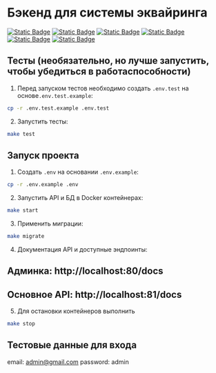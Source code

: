# Бэкенд для системы эквайринга

[![Static Badge](https://img.shields.io/badge/python-3670A0?style=for-the-badge&logo=python&logoColor=ffdd54)](https://www.python.org)
[![Static Badge](https://img.shields.io/badge/FastAPI-005571?style=for-the-badge&logo=fastapi)](https://fastapi.tiangolo.com/)
[![Static Badge](https://img.shields.io/badge/-Swagger-%23Clojure?style=for-the-badge&logo=swagger&logoColor=white)](https://swagger.io)
[![Static Badge](https://img.shields.io/badge/postgresql-4169e1?style=for-the-badge&logo=postgresql&logoColor=white)](https://www.postgresql.org)
[![Static Badge](https://img.shields.io/badge/-SQLAlchemy-ffd54?style=for-the-badge&logo=sqlalchemy&logoColor=white)](https://www.sqlalchemy.org/)
[![Static Badge](https://img.shields.io/badge/docker-257bd6?style=for-the-badge&logo=docker&logoColor=white)](https://www.docker.com/)


## Тесты (необязательно, но лучше запустить, чтобы убедиться в работаспособности)
1. Перед запуском тестов необходимо создать `.env.test` на основе`.env.test.example`:
```bash
cp -r .env.test.example .env.test
```

2. Запустить тесты:
```bash
make test
```


## Запуск проекта
1. Создать `.env` на основании `.env.example`:
```bash
cp -r .env.example .env
```

2. Запустить API и БД в Docker контейнерах:
```bash
make start
```

3. Применить миграции:
```bash
make migrate
```

4. Документация API и доступные эндпоинты:
## Админка: http://localhost:80/docs
## Основное API: http://localhost:81/docs

5. Для остановки контейнеров выполнить
```bash
make stop
```

## Тестовые данные для входа

email: admin@gmail.com
password: admin
